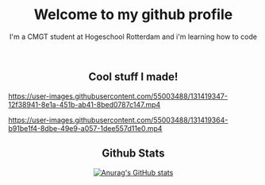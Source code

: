 <h1 align="center">Welcome to my github profile</h1>
<p align="center">I'm a CMGT student at Hogeschool Rotterdam and i'm learning how to code</p>
<br>
<h2 align="center">Cool stuff I made!</h2>
<div>


https://user-images.githubusercontent.com/55003488/131419347-12f38941-8e1a-451b-ab41-8bed0787c147.mp4



https://user-images.githubusercontent.com/55003488/131419364-b91be1f4-8dbe-49e9-a057-1dee557d11e0.mp4


</div>
<h2 align="center">Github Stats</h2>
<div align="center">


[![Anurag's GitHub stats](https://github-readme-stats.vercel.app/api?username=MarcvdMade)](https://github.com/anuraghazra/github-readme-stats)


</div>
